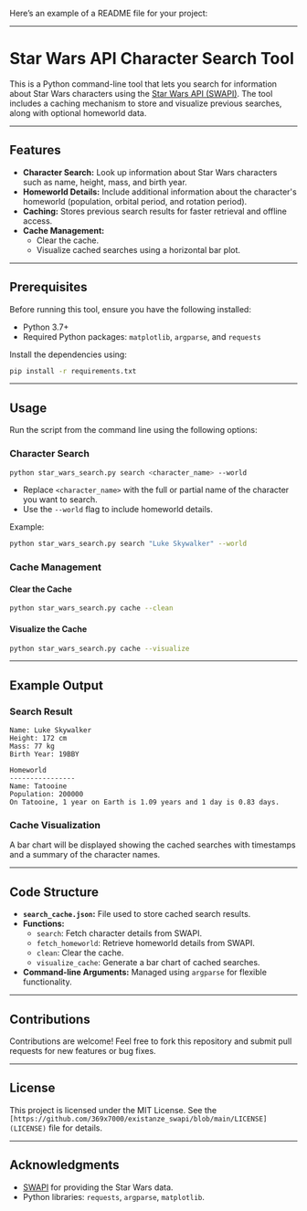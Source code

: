 Here’s an example of a README file for your project:

---

# Star Wars API Character Search Tool

This is a Python command-line tool that lets you search for information about Star Wars characters using the [Star Wars API (SWAPI)](https://swapi.dev/). The tool includes a caching mechanism to store and visualize previous searches, along with optional homeworld data.

---

## Features

- **Character Search:** Look up information about Star Wars characters such as name, height, mass, and birth year.
- **Homeworld Details:** Include additional information about the character's homeworld (population, orbital period, and rotation period).
- **Caching:** Stores previous search results for faster retrieval and offline access.
- **Cache Management:**
  - Clear the cache.
  - Visualize cached searches using a horizontal bar plot.

---

## Prerequisites

Before running this tool, ensure you have the following installed:

- Python 3.7+
- Required Python packages: `matplotlib`, `argparse`, and `requests`

Install the dependencies using:
```bash
pip install -r requirements.txt
```

---

## Usage

Run the script from the command line using the following options:

### Character Search

```bash
python star_wars_search.py search <character_name> --world
```

- Replace `<character_name>` with the full or partial name of the character you want to search.
- Use the `--world` flag to include homeworld details.

Example:
```bash
python star_wars_search.py search "Luke Skywalker" --world
```

### Cache Management

#### Clear the Cache
```bash
python star_wars_search.py cache --clean
```

#### Visualize the Cache
```bash
python star_wars_search.py cache --visualize
```

---

## Example Output

### Search Result
```plaintext
Name: Luke Skywalker
Height: 172 cm
Mass: 77 kg
Birth Year: 19BBY

Homeworld
----------------
Name: Tatooine
Population: 200000
On Tatooine, 1 year on Earth is 1.09 years and 1 day is 0.83 days.
```

### Cache Visualization
A bar chart will be displayed showing the cached searches with timestamps and a summary of the character names.

---

## Code Structure

- **`search_cache.json`:** File used to store cached search results.
- **Functions:**
  - `search`: Fetch character details from SWAPI.
  - `fetch_homeworld`: Retrieve homeworld details from SWAPI.
  - `clean`: Clear the cache.
  - `visualize_cache`: Generate a bar chart of cached searches.
- **Command-line Arguments:** Managed using `argparse` for flexible functionality.

---

## Contributions

Contributions are welcome! Feel free to fork this repository and submit pull requests for new features or bug fixes.

---

## License

This project is licensed under the MIT License. See the `[https://github.com/369x7000/existanze_swapi/blob/main/LICENSE](LICENSE)` file for details.

---

## Acknowledgments

- [SWAPI](https://swapi.dev/) for providing the Star Wars data.
- Python libraries: `requests`, `argparse`, `matplotlib`.
